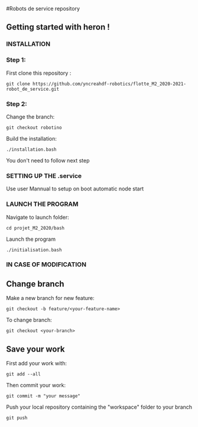 #Robots de service repository


## Getting started with heron !

### INSTALLATION

### Step 1:

First clone this repository :
    
    git clone https://github.com/yncreahdf-robotics/flotte_M2_2020-2021-robot_de_service.git

### Step 2:

Change the branch:

	git checkout robotino

Build the installation:

    ./installation.bash

You don't need to follow next step

### SETTING UP THE .service 

Use user Mannual to setup on boot automatic node start

### LAUNCH THE PROGRAM

Navigate to launch folder:

    cd projet_M2_2020/bash

Launch the program

	./initialisation.bash



### IN CASE OF MODIFICATION

## Change branch

Make a new branch for new feature:

    git checkout -b feature/<your-feature-name>

To change branch:

    git checkout <your-branch>

## Save your work

First add your work with:

    git add --all

Then commit your work:

    git commit -m "your message"

Push your local repository containing the "workspace" folder to your branch

    git push 